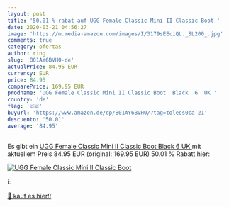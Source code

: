 ```yaml
---
layout: post
title: '50.01 % rabat auf UGG Female Classic Mini II Classic Boot '
date: 2020-03-21 04:56:27
image: 'https://m.media-amazon.com/images/I/3179sEEciQL._SL200_.jpg'
comments: true
category: ofertas
author: ring
slug: 'B01AY6BVH0-de'
actualPrice: 84.95 EUR
currency: EUR
price: 84.95
comparePrice: 169.95 EUR
prodname: 'UGG Female Classic Mini II Classic Boot  Black  6  UK '
country: 'de'
flag: '🇩🇪'
buyurl: 'https://www.amazon.de/dp/B01AY6BVH0/?tag=tolees0ca-21'
descuento: '50.01'
average: '84.95'
---
```


Es gibt ein [UGG Female Classic Mini II Classic Boot  Black  6  UK ](https://www.amazon.de/dp/B01AY6BVH0/?tag=tolees0ca-21) mit aktuellem Preis 84.95 EUR (original: 169.95 EUR) 50.01 % Rabatt hier:

[![UGG Female Classic Mini II Classic Boot ](https://m.media-amazon.com/images/I/3179sEEciQL._SL200_.jpg)](https://www.amazon.de/dp/B01AY6BVH0/?tag=tolees0ca-21)

ℹ️:


[🛒 kauf es hier!!](https://www.amazon.de/dp/B01AY6BVH0/?tag=tolees0ca-21)
